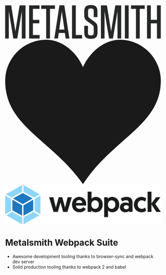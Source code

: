 <div class="logos">
  <div class="logo">
    <img src="./metalsmith-logo.svg" alt="Metalsmith"/>
  </div>
  <div class="heart">
    <svg viewBox="0 0 32 29.6">
      <path d="M23.6 0c-3.4 0-6.3 2.7-7.6 5.6-1.3-3-4.2-5.6-7.6-5.6C3.8 0 0 3.8 0 8.4c0 9.4 9.5 12 16 21.2 6-9.3 16-12 16-21.2C32 3.8 28.2 0 23.6 0z" fill="currentColor"/>
    </svg>
  </div>
  <div class="logo">
    <img src="./webpack-logo.svg" alt="Webpack"/>
  </div>
</div>

# Metalsmith Webpack Suite

* Awesome development tooling thanks to browser-sync and webpack dev server
* Solid production tooling thanks to webpack 2 and babel
